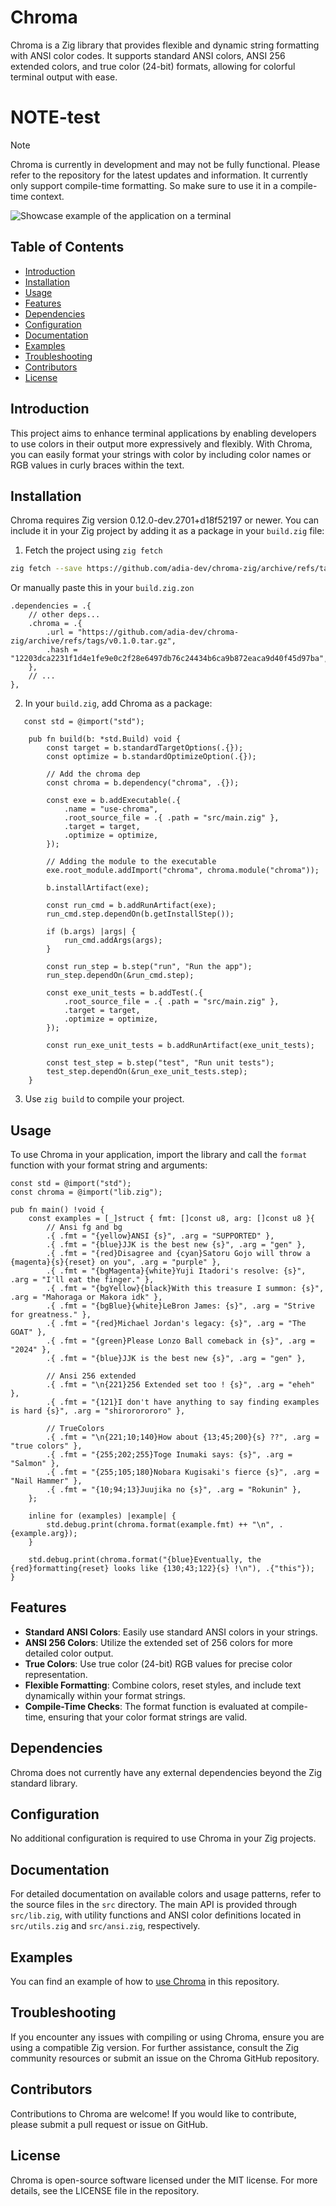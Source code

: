 # Chroma

Chroma is a Zig library that provides flexible and dynamic string formatting with ANSI color codes. It supports standard ANSI colors, ANSI 256 extended colors, and true color (24-bit) formats, allowing for colorful terminal output with ease.

# NOTE-test

> [!NOTE]
> Chroma is currently in development and may not be fully functional. Please refer to the repository for the latest updates and information. It currently only support compile-time formatting. So make sure to use it in a compile-time context.

![Showcase example of the application on a terminal](./assets/chroma.png)

## Table of Contents

- [Introduction](#introduction)
- [Installation](#installation)
- [Usage](#usage)
- [Features](#features)
- [Dependencies](#dependencies)
- [Configuration](#configuration)
- [Documentation](#documentation)
- [Examples](#examples)
- [Troubleshooting](#troubleshooting)
- [Contributors](#contributors)
- [License](#license)

## Introduction

This project aims to enhance terminal applications by enabling developers to use colors in their output more expressively and flexibly. With Chroma, you can easily format your strings with color by including color names or RGB values in curly braces within the text.

## Installation

Chroma requires Zig version 0.12.0-dev.2701+d18f52197 or newer. You can include it in your Zig project by adding it as a package in your `build.zig` file:

1. Fetch the project using `zig fetch`

```bash
zig fetch --save https://github.com/adia-dev/chroma-zig/archive/refs/tags/v0.1.0.tar.gz
```

Or manually paste this in your `build.zig.zon`

```zig
.dependencies = .{
    // other deps...
    .chroma = .{
        .url = "https://github.com/adia-dev/chroma-zig/archive/refs/tags/v0.1.0.tar.gz",
        .hash = "12203dca2231f1d4e1fe9e0c2f28e6497db76c24434b6ca9b872eaca9d40f45d97ba",
    },
    // ...
},
```

2. In your `build.zig`, add Chroma as a package:

```zig
   const std = @import("std");

    pub fn build(b: *std.Build) void {
        const target = b.standardTargetOptions(.{});
        const optimize = b.standardOptimizeOption(.{});

        // Add the chroma dep
        const chroma = b.dependency("chroma", .{});

        const exe = b.addExecutable(.{
            .name = "use-chroma",
            .root_source_file = .{ .path = "src/main.zig" },
            .target = target,
            .optimize = optimize,
        });

        // Adding the module to the executable
        exe.root_module.addImport("chroma", chroma.module("chroma"));

        b.installArtifact(exe);

        const run_cmd = b.addRunArtifact(exe);
        run_cmd.step.dependOn(b.getInstallStep());

        if (b.args) |args| {
            run_cmd.addArgs(args);
        }

        const run_step = b.step("run", "Run the app");
        run_step.dependOn(&run_cmd.step);

        const exe_unit_tests = b.addTest(.{
            .root_source_file = .{ .path = "src/main.zig" },
            .target = target,
            .optimize = optimize,
        });

        const run_exe_unit_tests = b.addRunArtifact(exe_unit_tests);

        const test_step = b.step("test", "Run unit tests");
        test_step.dependOn(&run_exe_unit_tests.step);
    }

```

3. Use `zig build` to compile your project.

## Usage

To use Chroma in your application, import the library and call the `format` function with your format string and arguments:

```zig
const std = @import("std");
const chroma = @import("lib.zig");

pub fn main() !void {
    const examples = [_]struct { fmt: []const u8, arg: []const u8 }{
        // Ansi fg and bg
        .{ .fmt = "{yellow}ANSI {s}", .arg = "SUPPORTED" },
        .{ .fmt = "{blue}JJK is the best new {s}", .arg = "gen" },
        .{ .fmt = "{red}Disagree and {cyan}Satoru Gojo will throw a {magenta}{s}{reset} on you", .arg = "purple" },
        .{ .fmt = "{bgMagenta}{white}Yuji Itadori's resolve: {s}", .arg = "I'll eat the finger." },
        .{ .fmt = "{bgYellow}{black}With this treasure I summon: {s}", .arg = "Mahoraga or Makora idk" },
        .{ .fmt = "{bgBlue}{white}LeBron James: {s}", .arg = "Strive for greatness." },
        .{ .fmt = "{red}Michael Jordan's legacy: {s}", .arg = "The GOAT" },
        .{ .fmt = "{green}Please Lonzo Ball comeback in {s}", .arg = "2024" },
        .{ .fmt = "{blue}JJK is the best new {s}", .arg = "gen" },

        // Ansi 256 extended
        .{ .fmt = "\n{221}256 Extended set too ! {s}", .arg = "eheh" },
        .{ .fmt = "{121}I don't have anything to say finding examples is hard {s}", .arg = "shirororororo" },

        // TrueColors
        .{ .fmt = "\n{221;10;140}How about {13;45;200}{s} ??", .arg = "true colors" },
        .{ .fmt = "{255;202;255}Toge Inumaki says: {s}", .arg = "Salmon" },
        .{ .fmt = "{255;105;180}Nobara Kugisaki's fierce {s}", .arg = "Nail Hammer" },
        .{ .fmt = "{10;94;13}Juujika no {s}", .arg = "Rokunin" },
    };

    inline for (examples) |example| {
        std.debug.print(chroma.format(example.fmt) ++ "\n", .{example.arg});
    }

    std.debug.print(chroma.format("{blue}Eventually, the {red}formatting{reset} looks like {130;43;122}{s} !\n"), .{"this"});
}

```

## Features

- **Standard ANSI Colors**: Easily use standard ANSI colors in your strings.
- **ANSI 256 Colors**: Utilize the extended set of 256 colors for more detailed color output.
- **True Colors**: Use true color (24-bit) RGB values for precise color representation.
- **Flexible Formatting**: Combine colors, reset styles, and include text dynamically within your format strings.
- **Compile-Time Checks**: The format function is evaluated at compile-time, ensuring that your color format strings are valid.

## Dependencies

Chroma does not currently have any external dependencies beyond the Zig standard library.

## Configuration

No additional configuration is required to use Chroma in your Zig projects.

## Documentation

For detailed documentation on available colors and usage patterns, refer to the source files in the `src` directory. The main API is provided through `src/lib.zig`, with utility functions and ANSI color definitions located in `src/utils.zig` and `src/ansi.zig`, respectively.

## Examples

You can find an example of how to [use Chroma](https://github.com/adia-dev/use-chroma-zig) in this repository.

## Troubleshooting

If you encounter any issues with compiling or using Chroma, ensure you are using a compatible Zig version. For further assistance, consult the Zig community resources or submit an issue on the Chroma GitHub repository.

## Contributors

Contributions to Chroma are welcome! If you would like to contribute, please submit a pull request or issue on GitHub.

## License

Chroma is open-source software licensed under the MIT license. For more details, see the LICENSE file in the repository.
